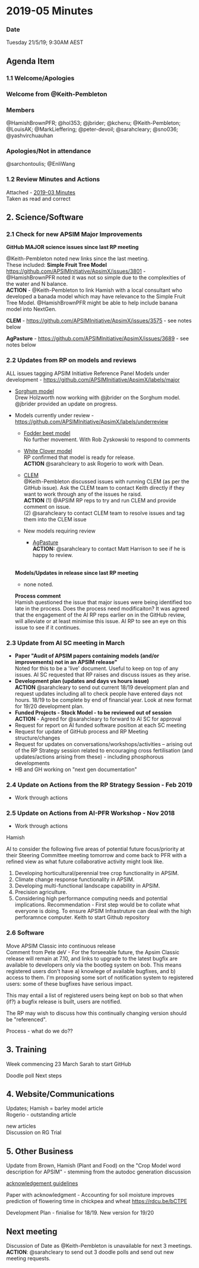 # 2019-05 Minutes

### Date

Tuesday 21/5/19; 9:30AM AEST

## Agenda Item 

### 1.1 Welcome/Apologies


### Welcome from @Keith-Pembleton

### Members

@HamishBrownPFR; @hol353; @jbrider; @kchenu; @Keith-Pembleton; @LouisAK; @MarkLieffering; @peter-devoil; @sarahcleary; @sno036; @yashvirchuauhan
  
### Apologies/Not in attendance

@sarchontoulis; @EnliWang

### 1.2 Review Minutes and Actions
  Attached - [2019-03 Minutes](https://confluence.csiro.au/display/APSIM/2019-03+Minutes)
<br>Taken as read and correct

## 2. Science/Software

### 2.1 Check for new APSIM Major Improvements
  
   **GitHub MAJOR science issues since last RP meeting** 
   
   @Keith-Pembleton noted  new links since the last meeting. <br>These included:
   **Simple Fruit Tree Model** https://github.com/APSIMInitiative/ApsimX/issues/3801 - @HamishBrownPFR noted it was not so simple due to the complexities of the water and N balance.<br>
   **ACTION** - @Keith-Pembleton to link Hamish with a local consultant who developed a banada model which may have relevance to the Simple Fruit Tree Model.  @HamishBrownPFR might be able to help include banana model into NextGen.
   
   **CLEM** - https://github.com/APSIMInitiative/ApsimX/issues/3575 - see notes below
   
   **AgPasture** - https://github.com/APSIMInitiative/ApsimX/issues/3689 - see notes below
      
### 2.2  Updates from RP on models and reviews 
  ALL issues tagging APSIM Initiative Reference Panel
  Models under development - https://github.com/APSIMInitiative/ApsimX/labels/major
  - [Sorghum model](https://github.com/APSIMInitiative/ApsimX/issues/572)
    <br>Drew Holzworth now working with @jbrider on the Sorghum model.  @jbrider provided an update on progress.
    
  - Models currently under review -https://github.com/APSIMInitiative/ApsimX/labels/underreview
    - [Fodder beet model](https://github.com/APSIMInitiative/ApsimX/issues/78) <br> No further movement.  With Rob Zyskowski to respond to comments
    - [White Clover model](https://github.com/APSIMInitiative/ApsimX/issues/2069) <br> RP confirmed that model is ready for release.  <br>**ACTION** @sarahcleary to ask Rogerio to work with Dean.  
    
    - [CLEM](https://github.com/APSIMInitiative/ApsimX/issues/3575)
    <br>@Keith-Pembleton discussed issues with running CLEM (as per the GitHub issue). Ask the CLEM team to contact Keith directly if they want to work through any of the issues he raisd.
    <br>**ACTION** (1) @APSIM RP reps to try and run CLEM and provide comment on issue. <br> (2) @sarahcleary to contact CLEM team to resolve issues and tag them into the CLEM issue
    
    
    - New models requiring review 
      - [AgPasture](https://github.com/APSIMInitiative/ApsimX/issues/3689)
     <br>**ACTION:**  @sarahcleary to contact Matt Harrison to see if he is happy to review.  
       
    <br>**Models/Updates in release since last RP meeting**
    - none noted. 
    
    **Process comment**
    <br> Hamish questioned the issue that major issues were being identified too late in the process.  Does the process need modificaiton?  It was agreed that the engagement of the AI RP reps earlier on in the GitHub review, will alleviate or at least minimise this issue. AI RP to see an eye on this issue to see if it continues.  
    
### 2.3  Update from AI SC meeting in March

  - **Paper "Audit of APSIM papers containing models (and/or improvements) not in an APSIM release"**
  <br> Noted for this to be a 'live' document.  Useful to keep on top of any issues.  AI SC requested that RP raises and discuss issues as they arise.
  - **Development plan  (updates and days vs hours issue)**
  <br> **ACTION** @sarahcleary to send out current 18/19 development plan and request updates including all to check people have entered days not hours.  18/19 to be complete by end of financial year.  Look at new format for 19/20 development plan. 
  - **Funded Projects - Stock Model - to be reviewed out of session**
  <br> **ACTION** - Agreed for @sarahcleary to forward to AI SC for approval 
  - Request for report on AI funded software position at each SC meeting
  - Request for update of GitHub process and RP Meeting structure/changes
  - Request for updates on conversations/workshops/activities – arising out of the RP Strategy session related to encouraging cross fertilisation  (and updates/actions arising from these) - including phosphorous developments
  - HB and GH working on "next gen documentation"

### 2.4  Update on Actions from the RP Strategy Session - Feb 2019

 - Work through actions 
  
### 2.5  Update on Actions from AI-PFR Workshop - Nov 2018

 - Work through actions
 
Hamish 
 
AI to consider the following five areas of potential future focus/priority at their Steering Committee meeting tomorrow and come back to PFR with a refined view as what future collaborative activity might look like.
1.	Developing horticultural/perennial tree crop functionality in APSIM.
2.	Climate change response functionality in APSIM.
3.	Developing multi-functional landscape capability in APSIM.
4.	Precision agriculture.
5.	Considering high performance computing needs and potential implications.  Recommendation - First step would be to collate what everyone is doing.  To ensure APSIM Infrastruture can deal with the high perforamnce computer.  Keith to start Github repository




### 2.6 Software

Move APSIM Classic into continuous release<br>Comment from Pete deV - For the forseeable future, the Apsim Classic release will remain at 7.10, and links to upgrade to the latest bugfix are available to developers only via the bootleg system on bob. This means registered users don't have a) knowlege of available bugfixes, and b) access to them. I'm proposing some sort of notification system to registered users: some of these bugfixes have serious impact. 
  
  This may entail a list of registered users being kept on bob so that when (if?) a bugfix release is built, users are notified.
  
  The RP may wish to discuss how this continually changing version should be "referenced".


Process - what do we do??



## 3.  Training	
  
  Week commencing 23 March
  Sarah to start GitHub
  
  Doodle poll
  Next steps
  
## 4. Website/Communications	
  
  Updates; 
  Hamish = barley model article
  <br>Rogerio - outstanding article
  
  
  new articles<br>Discussion on RG Trial
  
## 5. Other Business

  Update from Brown, Hamish (Plant and Food) on the "Crop Model word description for APSIM" - stemming from the autodoc generation discussion
  
  [acknowledgement guidelines](https://github.com/APSIMInitiative/ApsimX/issues/3813#issuecomment-488866569)
  
  Paper with acknowledgment - Accounting for soil moisture improves prediction of flowering time in chickpea and wheat https://rdcu.be/bCTPE 
  
  Development Plan - finialise for 18/19.
  New version for 19/20

## Next meeting

  Discussion of Date as @Keith-Pembleton is unavailable for next 3 meetings. 
  <br>**ACTION**: @sarahcleary to send out 3 doodle polls and send out new meeting requests.
  
